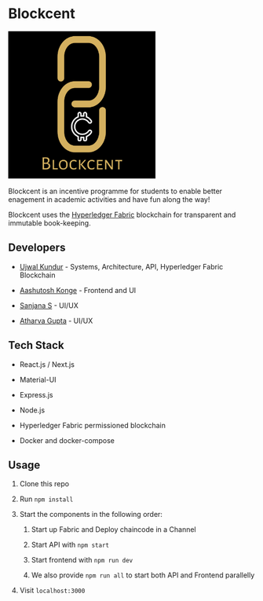 # Blockcent

<img src="docs/images/blockcent-logo.png" width="300px" height="300px" />

Blockcent is an incentive programme for students to enable better enagement in
academic activities and have fun along the way!

Blockcent uses the [Hyperledger Fabric](https://github.com/hyperledger/fabric) blockchain for transparent and immutable book-keeping.

## Developers

* [Ujwal Kundur](https://github.com/Ajax-Light/) - Systems, Architecture, API, Hyperledger Fabric Blockchain

* [Aashutosh Konge](https://github.com/kaash-bot) - Frontend and UI

* [Sanjana S](https://github.com/sanjana87) - UI/UX

* [Atharva Gupta](https://github.com/AtharvaGupta01) - UI/UX

## Tech Stack

* React.js / Next.js

* Material-UI

* Express.js

* Node.js

* Hyperledger Fabric permissioned blockchain

* Docker and docker-compose

## Usage

1. Clone this repo

2. Run `npm install`

3. Start the components in the following order:
    1. Start up Fabric and Deploy chaincode in a Channel

    2. Start API with `npm start`

    3. Start frontend with `npm run dev`

    4. We also provide `npm run all` to start both API and Frontend parallelly

4. Visit `localhost:3000`
